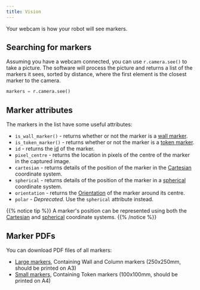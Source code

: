 ```yaml
---
title: Vision
---
```


Your webcam is how your robot will see markers.

## Searching for markers
Assuming you have a webcam connected, you can use `r.camera.see()` to take a picture. The software will process the picture and returns a list of the markers it sees, sorted by distance, where the first element is the closest marker to the camera.

```python
markers = r.camera.see()
```

## Marker attributes
The markers in the list have some useful attributes:

- `is_wall_marker()` - returns whether or not the marker is a [wall marker](marker-ids/#wall-markers).
- `is_token_marker()` - returns whether or not the marker is a [token marker](marker-ids/#token-markers).
- `id` - returns the [id](marker-ids) of the marker.
- `pixel_centre` - returns the location in pixels of the centre of the marker in the captured image.
- `cartesian` - returns details of the position of the marker in the [Cartesian](coordinates/#cartesian-coordinates) coordinate system.
- `spherical` - returns details of the position of the marker in a [spherical](coordinates/#spherical-coordinates) coordinate system.
- `orientation` - returns the [Orientation](coordinates/#orientation) of the marker around its centre.
- `polar` - *Deprecated*. Use the `spherical` attribute instead.

{{% notice tip %}}
A marker's position can be represented using both the [Cartesian](coordinates/#cartesian-coordinates) and [spherical](coordinates/#spherical-coordinates) coordinate systems.
{{% /notice %}}

## Marker PDFs
You can download PDF files of all markers:

- [Large markers](/docs/large-tags.pdf), Containing Wall and Column markers (250x250mm, should be printed on A3)
- [Small markers](/docs/small-tags.pdf), Containing Token markers (100x100mm, should be printed on A4)
